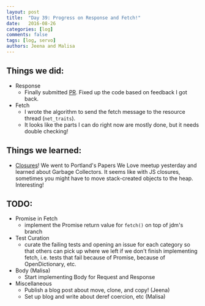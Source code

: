 ```yaml
---
layout: post
title:  "Day 39: Progress on Response and Fetch!"
date:   2016-08-26
categories: [log]
comments: false
tags: [log, servo]
authors: Jeena and Malisa
---
```


## Things we did:
- Response
    - Finally submitted [PR](https://github.com/servo/servo/pull/13058). Fixed up the code based on feedback I got back.
- Fetch
    - I wrote the algorithm to send the fetch message to the resource thread (`net_traits`).
    - It looks like the parts I can do right now are mostly done, but it needs double checking!

## Things we learned:
- [Closures](https://developer.mozilla.org/en-US/docs/Web/JavaScript/Closures#Closure)! We went to Portland's Papers We Love meetup yesterday and learned about Garbage Collectors. It seems like with JS closures, sometimes you might have to move stack-created objects to the heap. Interesting!

## TODO:
- Promise in Fetch
    - implement the Promise return value for `fetch()` on top of jdm's branch
- Test Curation
    - curate the failing tests and opening an issue for each category so that others can pick up where we left if we don't finish implementing fetch, i.e. tests that fail because of Promise, because of OpenDictionary, etc.
- Body (Malisa)
    - Start implementing Body for Request and Response
- Miscellaneous
    - Publish a blog post about move, clone, and copy! (Jeena)
    - Set up blog and write about deref coercion, etc (Malisa)
